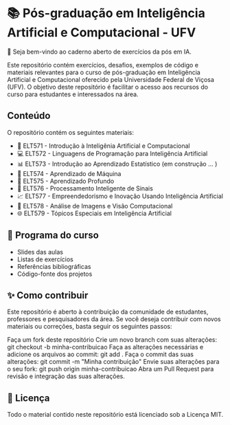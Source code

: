 # 📚 Pós-graduação em Inteligência Artificial e Computacional - UFV

👋 Seja bem-vindo ao caderno aberto de exercícios da pós em IA.

Este repositório contém exercícios, desafios, exemplos de código e materiais relevantes para o curso de pós-graduação em Inteligência Artificial e Computacional oferecido pela Universidade Federal de Viçosa (UFV). O objetivo deste repositório é facilitar o acesso aos recursos do curso para estudantes e interessados na área.

## Conteúdo
O repositório contém os seguintes materiais:
* 📔 ELT571 - Introdução à Inteligênia Artificial e Computacional
* 💻 ELT572 - Linguagens de Programação para Inteligência Artificial
* 📊 ELT573 - Introdução ao Aprendizado Estatístico (em construção ... )
* 🤖 ELT574 - Aprendizado de Máquina
* 🧠 ELT575 - Aprendizado Profundo
* 🎲 ELT576 - Processamento Inteligente de Sinais
* 📈 ELT577 - Empreendedorismo e Inovação Usando Inteligência Artificial
* 🎥 ELT578 - Análise de Imagens e Visão Computacional
* 🌐 ELT579 - Tópicos Especiais em Inteligência Artificial


## 📢 Programa do curso
* Slides das aulas
* Listas de exercícios
* Referências bibliográficas
* Código-fonte dos projetos

## ✨ Como contribuir
Este repositório é aberto à contribuição da comunidade de estudantes, professores e pesquisadores da área. Se você deseja contribuir com novos materiais ou correções, basta seguir os seguintes passos:

Faça um fork deste repositório
Crie um novo branch com suas alterações: git checkout -b minha-contribuicao
Faça as alterações necessárias e adicione os arquivos ao commit: git add .
Faça o commit das suas alterações: git commit -m "Minha contribuição"
Envie suas alterações para o seu fork: git push origin minha-contribuicao
Abra um Pull Request para revisão e integração das suas alterações.

## 📄 Licença

Todo o material contido neste repositório está licenciado sob a Licença MIT.
